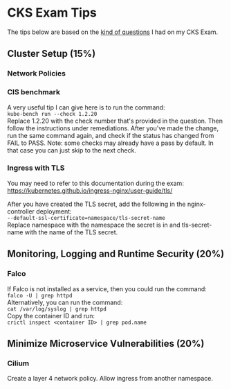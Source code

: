 # CKS Exam Tips
The tips below are based on the <ins>kind of questions</ins> I had on my CKS Exam.  

## Cluster Setup (15%)

### Network Policies

### CIS benchmark
A very useful tip I can give here is to run the command: 
<br>```kube-bench run --check 1.2.20```<br> 
Replace 1.2.20 with the check number that's provided in the question. Then follow the instructions under remediations. After you've made the change, run the same command again, and check if the status has changed from FAIL to PASS. Note: some checks may already have a pass by default. In that case you can just skip to the next check. 

### Ingress with TLS
You may need to refer to this documentation during the exam: https://kubernetes.github.io/ingress-nginx/user-guide/tls/

After you have created the TLS secret, add the following in the nginx-controller deployment:
<br>```--default-ssl-certificate=namespace/tls-secret-name```<br>
Replace namespace with the namespace the secret is in and tls-secret-name with the name of the TLS secret. 

## Monitoring, Logging and Runtime Security (20%)

### Falco
If Falco is not installed as a service, then you could run the command:
<br>```falco -U | grep httpd```<br>
Alternatively, you can run the command:
<br>```cat /var/log/syslog | grep httpd```<br>
Copy the container ID and run:
<br>```crictl inspect <container ID> | grep pod.name```<br>

## Minimize Microservice Vulnerabilities (20%)

### Cilium
Create a layer 4 network policy. Allow ingress from another namespace.
